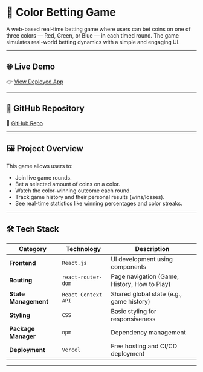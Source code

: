 # 🎯 Color Betting Game

A web-based real-time betting game where users can bet coins on one of three colors — Red, Green, or Blue — in each timed round. The game simulates real-world betting dynamics with a simple and engaging UI.

---

## 🌐 Live Demo

👉 [View Deployed App](https://color-betting-game-13tk.vercel.app/)

---

## 📂 GitHub Repository

🔗 [GitHub Repo](https://github.com/Sourish-07012003/color-betting-game)

---

## 🖼️ Project Overview

This game allows users to:

- Join live game rounds.
- Bet a selected amount of coins on a color.
- Watch the color-winning outcome each round.
- Track game history and their personal results (wins/losses).
- See real-time statistics like winning percentages and color streaks.

---

## 🛠 Tech Stack

| Category           | Technology              | Description |
|-------------------|-------------------------|-------------|
| **Frontend**       | `React.js`              | UI development using components |
| **Routing**        | `react-router-dom`      | Page navigation (Game, History, How to Play) |
| **State Management** | `React Context API`   | Shared global state (e.g., game history) |
| **Styling**        | `CSS`                   | Basic styling for responsiveness |
| **Package Manager** | `npm`                  | Dependency management |
| **Deployment**     | `Vercel`                | Free hosting and CI/CD deployment |

---
